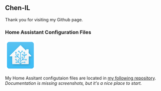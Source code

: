 ## Chen-IL

Thank you for visiting my Github page.

### Home Assistant Configuration Files
[<img src="images/homeassistant.png" width="100">](https://github.com/Chen-IL/Home-Assistant-Config/blob/master/Readme.md)

My Home Assitant configutaion files are located in [my following repository](https://github.com/Chen-IL/Home-Assistant-Config).<br> 
_Documentation is missing screenshots, but it's a nice place to start._